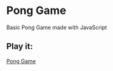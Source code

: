 # Pong Game

Basic Pong Game made with JavaScript

## Play it:

[Pong Game](https://gabrieldominguezduran.github.io/PongGame/)
